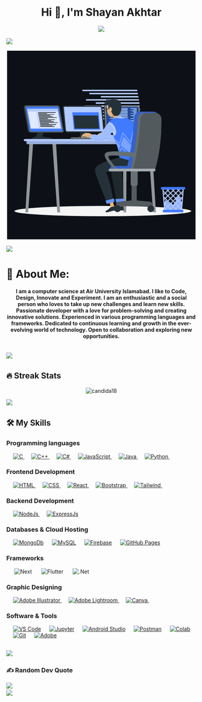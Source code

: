 <h1 align="center">Hi 👋, I'm Shayan Akhtar</h1>
<p align="center">
 <a href="https://github.com/ShayanAkhtar"><img src="https://readme-typing-svg.herokuapp.com?lines=Web+and+Mobile+Application+Developer;Always%20learning%20new%20things&center=true&width=500&height=50&font=georgia"></a>
</p>
<img src="https://user-images.githubusercontent.com/73097560/115834477-dbab4500-a447-11eb-908a-139a6edaec5c.gif">             
<p align="center"><img src="animation.gif" width="500" alt="animation.gif"></p>
<img src="https://user-images.githubusercontent.com/73097560/115834477-dbab4500-a447-11eb-908a-139a6edaec5c.gif">             

# 💫 About Me:
<h4 align="center">I am a computer science at Air University Islamabad. I like to Code, Design, Innovate and Experiment. I am an enthusiastic and a social person who loves to take up new challenges and learn new skills. Passionate developer with a love for problem-solving and creating innovative solutions. Experienced in various programming languages and frameworks. Dedicated to continuous learning and growth in the ever-evolving world of technology. Open to collaboration and exploring new opportunities.</h4>
<br>
<img src="https://user-images.githubusercontent.com/73097560/115834477-dbab4500-a447-11eb-908a-139a6edaec5c.gif">

## 🔥 Streak Stats

<p align="center"><img align="center" src="https://github-readme-streak-stats.herokuapp.com/?user=ShayanAkhtar&theme=algolia" alt="candida18" /></p>

<img src="https://user-images.githubusercontent.com/73097560/115834477-dbab4500-a447-11eb-908a-139a6edaec5c.gif">

## 🛠️ My Skills

###  Programming languages
<p align="left"> 
  &emsp; 
  <a href="https://www.cprogramming.com/" target="_blank"> 
    <img alt="C" src="https://img.shields.io/badge/C%20-%232370ED.svg?logo=c&logoColor=white">
  </a> 
  &emsp;
  <a href="https://www.w3schools.com/cpp/" target="_blank"> 
    <img alt="C++" src="https://img.shields.io/badge/C++%20-%2300599C.svg?logo=c%2B%2B&logoColor=white">
  </a> 
  &emsp;
   <a href="https://www.w3schools.com/cpp/" target="_blank"> 
    <img alt="C#" src="https://img.shields.io/badge/C%23-239120?style=flat&logo=csharp&logoColor=white">
  </a> 
  &emsp;
  <a href="https://developer.mozilla.org/en-US/docs/Web/JavaScript" target="_blank"> 
     <img alt="JavaScript" src="https://img.shields.io/badge/JavaScript%20-%23F7DF1E.svg?logo=javascript&logoColor=black">
   </a>
  &emsp;
  <a href="https://www.java.com" target="_blank"> 
    <img alt="Java" src="https://img.shields.io/badge/Java-%23007396.svg?logo=java&logoColor=white">
  </a>
  &emsp;
   <a href="https://www.python.org" target="_blank">
    <img alt="Python" src="https://img.shields.io/badge/Python%20-%2314354C.svg?logo=python&logoColor=white">
  </a>
  &emsp;
  
</p>

###  Frontend Development  

<p align="left"> 
  &emsp; 
  <a href="https://www.w3.org/html/" target="_blank"> 
   <img alt="HTML" src="https://img.shields.io/badge/HTML5%20-%23E34F26.svg?logo=html5&logoColor=white">
  </a>   
  &emsp;
  <a href="https://www.w3schools.com/css/" target="_blank">
    <img alt="CSS" src="https://img.shields.io/badge/CSS%20-%231572B6.svg?logo=css3&logoColor=white">
  </a> 
   &emsp;
  <a href="https://react.com" target="_blank"> 
    <img alt="React" src="https://img.shields.io/badge/React-20232A?style=flat&logo=react&logoColor=61DAFB"/>
  </a>
&emsp; 
  <a href="https://getbootstrap.com" target="_blank"> 
    <img alt="Bootstrap" src="https://img.shields.io/badge/Bootstrap-%23563D7C.svg?style=flat&logo=bootstrap&logoColor=white"/>
  </a>
&emsp; 
   <a href="https://tailwindcss.com/" target="_blank"> 
    <img alt="Tailwind" src="https://img.shields.io/badge/Tailwind_CSS-38B2AC?style=flat&logo=tailwind-css&logoColor=white"/>
  </a>
&emsp; 
</p>

###  Backend Development  

<p align="left"> 
  &emsp; 
  <a href="https://nodejs.org/en" target="_blank"> 
   <img alt="NodeJs" src="https://img.shields.io/badge/Node%20js-339933?style=flat&logo=nodedotjs&logoColor=white">
  </a>   
  &emsp;
  <a href="https://nodejs.org/en" target="_blank"> 
   <img alt="ExpressJs" src="https://img.shields.io/badge/Express%20js-000000?style=flat&logo=express&logoColor=white">
  </a> 

###  Databases & Cloud Hosting

<p align="left">
  &emsp;
    <a href="https://www.mongodb.com/"><img alt="MongoDb" src="https://img.shields.io/badge/MongoDB-4EA94B?style=flat&logo=mongodb&logoColor=white"></a>
  &emsp;
    <a href="https://www.mysql.com/"><img alt="MySQL" src="https://img.shields.io/badge/MySQL-00000F?style=flat&logo=mysql&logoColor=white"></a>
  &emsp;
  <a href="https://firebase.google.com/"><img alt="Firebase" src ="https://img.shields.io/badge/Firebase-ffca28?style=flate&logo=firebase&logoColor=black"></a>
 &emsp;
    <a href="https://www.github.com"><img alt="GitHub Pages" src="https://img.shields.io/badge/GitHub%20Pages-%23327FC7.svg?style=flat&logo=github&logoColor=white"></a>
  &emsp;
     
</p>

###  Frameworks
<p align="left">

&emsp;&ensp;![Next](https://img.shields.io/badge/next%20js-000000?style=flat&logo=nextdotjs&logoColor=white)
&emsp;&ensp;![Flutter](https://img.shields.io/badge/Flutter-02569B?style=flat&logo=flutter&logoColor=white)
&emsp;&ensp;![.Net](https://img.shields.io/badge/.NET-512BD4?style=flat&logo=dotnet&logoColor=white)
</p>


### Graphic Designing
<p align="left">
  &emsp;  
   <a href="https://www.adobe.com/in/products/illustrator.html" target="_blank"> 
    <img alt="Adobe Illustrator" src="https://img.shields.io/badge/Adobe%20Illustrator-FF9A00?style=flat&logo=adobe%20illustrator&logoColor=white"/>
  </a> 
    &emsp;
  <a href="https://www.adobe.com/in/products/photoshop-lightroom.html" target="_blank"> 
    <img alt="Adobe Lightroom" src="https://img.shields.io/badge/Adobe%20Lightroom-31A8FF?style=flat&logo=Adobe%20Lightroom&logoColor=white"/>
  </a>
    &emsp;
  <a href="#">
  	<img alt="Canva" src="https://img.shields.io/badge/Canva-%2300C4CC.svg?style=flat&logo=Canva&logoColor=white"/>
  </a>
&emsp; 
 </p>

###  Software & Tools 

<p align="left">
  &emsp;  
  <a href="#"><img alt="VS Code" src="https://img.shields.io/badge/VSCode-0078D4?style=flat&logo=visual%20studio%20code&logoColor=white"></a>
  &emsp;
    <a href="#"><img alt="Jupyter" src="https://img.shields.io/badge/Jupyter%20-%23F37626.svg?logo=Jupyter&logoColor=white"></a>
 &emsp; 
  <a href="#"><img alt="Android Studio" src="https://img.shields.io/badge/Android_Studio-3DDC84?style=flat&logo=android-studio&logoColor=white"></a>
 &emsp; 
<a href="#"><img alt="Postman" src="https://img.shields.io/badge/Postman-FF6C37?style=flat&logo=postman&logoColor=white"></a>
   &emsp;
	<a href="#"><img alt="Colab" src="https://img.shields.io/badge/Colab-00b56a.svg?logo=google-colab&logoColor=white"></a>
  &emsp;
    <a href="#"><img alt="Git" src="https://img.shields.io/badge/Git%20-%23F05033.svg?logo=git&logoColor=white"></a>
&emsp;
  <a href="#"><img alt="Adobe" src="https://img.shields.io/badge/Adobe%20-%23FF0000.svg?logo=adobe&logoColor=white"></a>
  &emsp;
    
</p>

<br/>
<img src="https://user-images.githubusercontent.com/73097560/115834477-dbab4500-a447-11eb-908a-139a6edaec5c.gif">

<!-- # 📊 GitHub Stats: -->
<!-- ![](https://github-readme-stats.vercel.app/api?username=AdityaKumar28&theme=react&hide_border=false&include_all_commits=true&count_private=true)<br/> -->
<!-- ![](https://github-readme-streak-stats.herokuapp.com/?user=AdityaKumar28&theme=react&hide_border=false)<br/> -->
<!-- ![](https://github-readme-stats.vercel.app/api/top-langs/?username=AdityaKumar28&theme=react&hide_border=false&include_all_commits=true&count_private=true&layout=compact)<br/> -->

<!-- <img src="https://user-images.githubusercontent.com/73097560/115834477-dbab4500-a447-11eb-908a-139a6edaec5c.gif"> -->


<!-- ## 🏆 GitHub Trophies
![](https://github-profile-trophy.vercel.app/?username=AdityaKumar28&theme=algolia&no-frame=true&no-bg=true&margin-w=5)

<img src="https://user-images.githubusercontent.com/73097560/115834477-dbab4500-a447-11eb-908a-139a6edaec5c.gif">  -->


### ✍️ Random Dev Quote
![](https://quotes-github-readme.vercel.app/api?type=horizontal&theme=radical)
<br>
<img src="https://user-images.githubusercontent.com/73097560/115834477-dbab4500-a447-11eb-908a-139a6edaec5c.gif">



